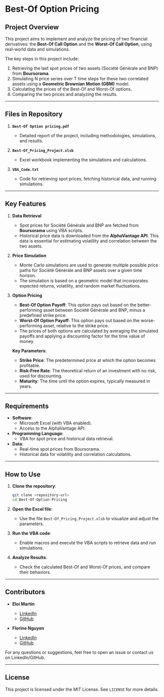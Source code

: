 # Best-Of Option Pricing

## **Project Overview**
This project aims to implement and analyze the pricing of two financial derivatives: the **Best-Of Call Option** and the **Worst-Of Call Option**, using real-world data and simulations.

The key steps in this project include:
1. Retrieving the last spot prices of two assets (Société Générale and BNP) from **Boursorama**.
2. Simulating N price series over T time steps for these two correlated assets using a **Geometric Brownian Motion (GBM)** model.
3. Calculating the prices of the Best-Of and Worst-Of options.
4. Comparing the two prices and analyzing the results.

---

## **Files in Repository**
1. **`Best-Of Option pricing.pdf`**  
   - Detailed report of the project, including methodologies, simulations, and results.

2. **`Best-Of_Pricing_Project.xlsb`**  
   - Excel workbook implementing the simulations and calculations.

3. **`VBA_Code.txt`**  
   - Code for retrieving spot prices, fetching historical data, and running simulations.

---
## Key Features

1. **Data Retrieval**
   - Spot prices for Société Générale and BNP are fetched from **Boursorama** using VBA scripts.
   - Historical price data is downloaded from the **AlphaVantage API**. This data is essential for estimating volatility and correlation between the two assets.

2. **Price Simulation**
   - Monte Carlo simulations are used to generate multiple possible price paths for Société Générale and BNP assets over a given time horizon.
   - The simulation is based on a geometric model that incorporates expected returns, volatility, and random market fluctuations.

3. **Option Pricing**
   - **Best-Of Option Payoff**: This option pays out based on the better-performing asset between Société Générale and BNP, minus a predefined strike price.
   - **Worst-Of Option Payoff**: This option pays out based on the worse-performing asset, relative to the strike price.
   - The prices of both options are calculated by averaging the simulated payoffs and applying a discounting factor for the time value of money.

   **Key Parameters**:
   - **Strike Price**: The predetermined price at which the option becomes profitable.  
   - **Risk-Free Rate**: The theoretical return of an investment with no risk, used for discounting.  
   - **Maturity**: The time until the option expires, typically measured in years.

---

## **Requirements**
- **Software**:
  - Microsoft Excel (with VBA enabled).
  - Access to the AlphaVantage API.
- **Programming Language**:
  - VBA for spot price and historical data retrieval.
- **Data**:
  - Real-time spot prices from Boursorama.
  - Historical data for volatility and correlation calculations.

---

## How to Use

1. **Clone the repository**:
   ```bash
   git clone <repository-url>
   cd Best-Of-Option-Pricing
   ```

2. **Open the Excel file**:
   - Use the file `Best-Of_Pricing_Project.xlsb` to visualize and adjust the parameters.

3. **Run the VBA code**:
   - Enable macros and execute the VBA scripts to retrieve data and run simulations.

4. **Analyze Results**:
   - Check the calculated Best-Of and Worst-Of prices, and compare their behaviors.

---

## Contributors

- **Eloi Martin**  
  - [LinkedIn](https://www.linkedin.com/in/eloi-martin-a20475267/)  
  - [GitHub](https://github.com/EloiMt)

- **Florine Nguyen**  
  - [LinkedIn](https://www.linkedin.com/in/florine-nguyen-325778254/)  
  - [GitHub](https://github.com/FlorineNguyen)


For any questions or suggestions, feel free to open an issue or contact us on LinkedIn/GitHub.

---

## License

This project is licensed under the MIT License. See `LICENSE` for more details.
